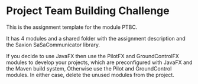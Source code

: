 # Project Team Building Challenge

This is the assignment template for the module PTBC.

It has 4 modules and a shared folder with the assignment description and the
Saxion SaSaCommunicator library.

If you decide to use JavaFX then use the PilotFX and GroundControlFX modules to
develop your projects, which are preconfigured with JavaFX and the Maven 
build system, Otherwise use the Pilot and GroundControl modules. In either 
case, delete the unused modules from the project.